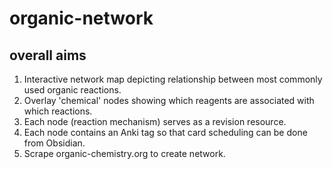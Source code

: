 # organic-network

## overall aims
1. Interactive network map depicting relationship between most commonly used organic reactions.
2. Overlay 'chemical' nodes showing which reagents are associated with which reactions.
3. Each node (reaction mechanism) serves as a revision resource.
4. Each node contains an Anki tag so that card scheduling can be done from Obsidian.
5. Scrape organic-chemistry.org to create network.
